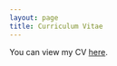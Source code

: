 ```yaml
---
layout: page
title: Curriculum Vitae
---
```


You can view my CV [here]({{site.url}}/assets/Hong,ChunYu.pdf).
